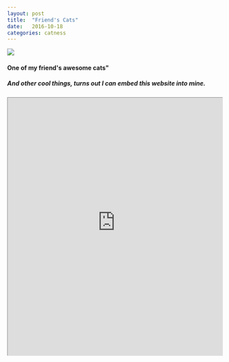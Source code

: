 ```yaml
---
layout: post
title:  "Friend's Cats"
date:   2016-10-18
categories: catness
---
```


<html>
<body>
<img src="https://api.asm.skype.com/v1/objects/0-cus-d2-c779bbd680cc31b207809a24a3a082ae/views/imgpsh_fullsize"/>
<h4>One of my friend's awesome cats"</h4>
</body>
</html>
<h5>And other cool things, turns out I can embed this website into mine.</h5>
<iframe src="http://www.staggeringbeauty.com/" style="border: 1px inset #ddd" width="498" height="598"></iframe>
